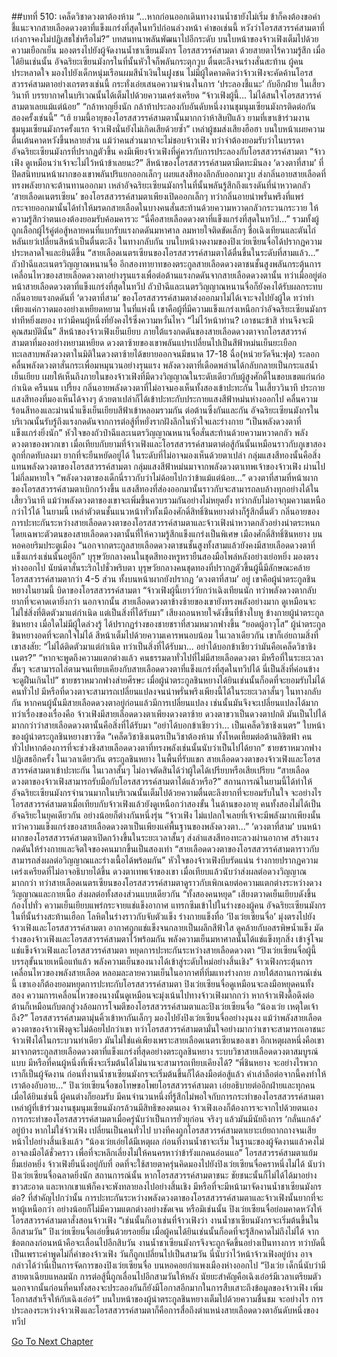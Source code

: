 ##บทที่ 510: เคล็ดวิชาดวงตาต้องห้าม
“...หากก่อนออกเดินทางงานน้ำชายังไม่เริ่ม ข้าก็คงต้องขอคำชี้แนะจากสายเลือดดวงตาที่แข็งแกร่งที่สุดในทวีปก่อนล่วงหน้า คำขอเช่นนี้ หวังว่าโอรสสวรรค์สามตาที่เก่งกาจคงไม่ปฏิเสธใช่หรือไม่?”
บทสนทนาพลันพัฒนาไปอีกระดับ
บนใบหน้าของจ้าวเฟิงเต็มไปด้วยความเยือกเย็น มองตรงไปยังผู้จัดงานน้ำชาเซียนมังกร โอรสสวรรค์สามตา ด้วยสายตาไร้ความรู้สึก
เมื่อได้ยินเช่นนั้น อัจฉริยะเซียนมังกรในที่นั้นหัวใจก็พลันกระตุกวูบ ตื่นตะลึงจนร่างสั่นสะท้าน
ผู้คนประหลาดใจ มองไปยังเด็กหนุ่มเรือนผมสีน้ำเงินในฝูงชน
ไม่มีผู้ใดคาดคิดว่าจ้าวเฟิงจะคัดค้านโอรสสวรรค์สามตาอย่างเถรตรงเช่นนี้ กระทั่งเอ่ยเสนอความจำนงในการ ‘ประลองชี้แนะ’ กับอีกฝ่าย
ในเสี้ยววินาที
บรรยากาศในบริเวณนั้นได้เต็มไปด้วยความเคร่งเครียด
“จ้าวเฟิงผู้นี้... ไม่ได้สนใจโอรสสวรรค์สามตาเลยแม้แต่น้อย”
“กล้าหาญยิ่งนัก กล้าท้าประลองกับอันดับหนึ่งงานชุมนุมเซียนมังกรติดต่อกันสองครั้งเช่นนี้”
“เฮ้ ยามนี้อายุของโอรสสวรรค์สามตานั้นมากกว่าห้าสิบปีแล้ว ยามที่เขาเข้าร่วมงานชุมนุมเซียนมังกรครั้งแรก จ้าวเฟิงนั่นยังไม่เกิดเสียด้วยซ้ำ”
เหล่าผู้ชมส่งเสียงฮือฮา บนใบหน้าเผยความตื่นเต้นคาดหวังขึ้นหลายส่วน
แม้ว่าคนส่วนมากจะไม่ชอบจ้าวเฟิง ทว่าจำต้องยอมรับว่าในบรรดาอัจฉริยะเซียนมังกรที่ปรากฏตัวขึ้น คงมีเพียงจ้าวเฟิงที่คู่ควรกับการประลองกับโอรสสวรรค์สามตา
“จ้าวเฟิง ดูเหมือนว่าเจ้าจะไม่ไว้หน้าข้าเลยนะ?”
สีหน้าของโอรสสวรรค์สามตามืดทะมึนลง
‘ดวงตาที่สาม’ ที่ปิดสนิทบนหน้าผากของเขาพลันปริแยกออกเล็กๆ เผยแสงสีทองลึกลับออกมาวูบ ส่งกลิ่นอายสายเลือดที่ทรงพลังยากจะต้านทานออกมา
เหล่าอัจฉริยะเซียนมังกรในที่นั้นพลันรู้สึกถึงแรงดันที่น่าหวาดกลัว
‘สายเลือดเนตรเซียน’ ของโอรสสวรรค์สามตาเพียงเปิดออกเล็กๆ ทว่ากลิ่นอายน่าพรั่นพรึงที่แพร่กระจายออกมานั้นได้ทำให้มรดกสายเลือดในบางคนสั่นสะท้านด้วยความหวาดกลัวกระวนกระวาย ให้ความรู้สึกว่าตนเองต้องยอมรับค้อมคารวะ
“นี่คือสายเลือดดวงตาที่แข็งแกร่งที่สุดในทวีป...”
รวมทั้งผู้ถูกเลือกผู้ไร้คู่ต่อสู้หลายคนที่แบกรับแรงกดดันมหาศาล ลมหายใจติดขัดเล็กๆ
ชื่อเฉิงเทียนและตันไถ่หลันเยว่เปลี่ยนสีหน้าเป็นตื่นตะลึง ในทางกลับกัน บนใบหน้างดงามของปิงเว่ยเซียนจื่อได้ปรากฏความประหลาดใจและยินดีขึ้น
“สายเลือดเนตรเซียนของโอรสสวรรค์สามตาได้ตื่นขึ้นในระดับที่สามแล้ว...”
ถัวป๋าฉีและเนตรวิญญาณหนานจื่อ อีกสองทายาทของตระกูลสายเลือดดวงตาชนชั้นสูงพลันกระตุ้นการเคลื่อนไหวของสายเลือดดวงตาอย่างรุนแรงเพื่อต่อต้านแรงกดดันจากสายเลือดดวงตานั้น
ทว่าเมื่ออยู่ต่อหน้าสายเลือดดวงตาที่แข็งแกร่งที่สุดในทวีป ถัวป๋าฉีและเนตรวิญญาณหนานจื่อก็ยังคงได้รับผลกระทบ
กลิ่นอายแรงกดดันที่ ‘ดวงตาที่สาม’ ของโอรสสวรรค์สามตาส่งออกมาไม่ได้เจาะจงไปยังผู้ใด ทว่าทำเพียงแค่กวาดมองอย่างเหยียดหยาม
ในที่แห่งนี้
เขาคือผู้ที่มีความแข็งแกร่งเหนือกว่าอัจฉริยะเซียนมังกร ท่าทีหยิ่งผยอง
ทว่ามีคนผู้หนึ่งที่ยังคงไร้ซึ่งความหวั่นไหว
“ไม่ไว้หน้าท่าน? เอาชนะข้าสิ ท่านจึงจะมีคุณสมบัตินั้น”
สีหน้าของจ้าวเฟิงเย็นเยียบ
ภายใต้แรงกดดันของสายเลือดดวงตาจากโอรสสวรรค์สามตาที่มองอย่างหยามเหยียด ดวงตาซ้ายของเขาพลันแปรเปลี่ยนไปเป็นสีฟ้าหม่นเย็นยะเยือก
ทะเลสาบพลังดวงตาในมิติในดวงตาซ้ายได้ขยายออกจนมีขนาด 17-18 ฉื่อ(หน่วยวัดจีน:ฟุต) ระลอกคลื่นพลังดวงตาสั่นกระเพื่อมหมุนวนอย่างรุนแรง
พลังดวงตาที่เดือดพล่านได้กลับกลายเป็นกระแสน้ำเย็นเยียบ เผยให้เห็นถึงภายในของจ้าวเฟิงที่มีดวงวิญญาณในระดับเดียวกับผู้สูงศักดิ์ในขอบเขตแก่นก่อกำเนิด
ครืนนน เปรี้ยง
กลิ่นอายพลังดวงตาที่ไม่อาจมองเห็นทั้งสองเข้าปะทะกัน
ในเสี้ยววินาที ประกายแสงสีทองที่มองเห็นได้จางๆ ด้วยตาเปล่าก็ได้เข้าปะทะกับประกายแสงสีฟ้าหม่นห่างออกไป
คลื่นความร้อนสีทองและม่านน้ำแข็งเย็นเยียบสีฟ้าเข้าหลอมรวมกัน ต่อต้านซึ่งกันและกัน
อัจฉริยะเซียนมังกรในบริเวณนั้นรับรู้ถึงแรงกดดันจากการต่อสู้ที่หยั่งรากฝังลึกในหัวใจและร่างกาย
“เป็นพลังดวงตาที่แข็งแกร่งยิ่งนัก”
หัวใจของถัวป๋าฉีและเนตรวิญญาณหนานจื่อสั่นสะท้านด้วยความหวาดกลัว
พลังดวงตาของพวกเขา เมื่อเทียบกับยามที่จ้าวเฟิงและโอรสสวรรค์สามตาต่อสู้กันนั้นเหมือนราวกับภูเขาสองลูกที่กดทับลงมา ยากที่จะยืนหยัดอยู่ได้
ในระดับที่ไม่อาจมองเห็นด้วยตาเปล่า
กลุ่มแสงสีทองนั้นคือสิ่งแทนพลังดวงตาของโอรสสวรรค์สามตา กลุ่มแสงสีฟ้าหม่นมาจากพลังดวงตาเทพเจ้าของจ้าวเฟิง
ผ่านไปไม่กี่ลมหายใจ
“พลังดวงตาของเด็กนี่ราวกับว่าไม่ด้อยไปกว่าข้าแม้แต่น้อย...”
ดวงตาที่สามที่หน้าผากของโอรสสวรรค์สามตาเบิกกว้างขึ้น แสงสีทองที่ส่องออกมานั้นราวกับจะสามารถลบล้างทุกอย่างได้ในเสี้ยววินาที
แม้ว่าพลังดวงตาของเขาจะเพิ่มขึ้นควบรวมกันอย่างไม่หยุดยั้ง ทว่ากลับไม่อาจกุมความเหนือกว่าไว้ได้
ในยามนี้ เหล่าตัวตนชั้นแนวหน้าทั่วทั้งเมืองศักดิ์สิทธิ์ชินหยางต่างก็รู้สึกตื่นตัว
กลิ่นอายของการปะทะกันระหว่างสายเลือดดวงตาของโอรสสวรรค์สามตาและจ้าวเฟิงน่าหวาดกลัวอย่างน่าตระหนก โดยเฉพาะตัวตนของสายเลือดดวงตานั้นที่ให้ความรู้สึกแข็งแกร่งเป็นพิเศษ
เมืองศักดิ์สิทธิ์ชินหยาง บนหอคอยริมประตูเมือง
“นอกจากตระกูลสายเลือดดวงตาชนชั้นสูงทั้งสามแล้วยังคงมีสายเลือดดวงตาที่แข็งแกร่งเช่นนั้นอยู่อีก”
บุรุษวัยกลางคนในชุดสีทองหรูหรายืนสองมือไพล่หลังอย่างเย่อหยิ่ง มองตรงห่างออกไป นัยน์ตาสั่นระริกไปชั่วพริบตา
บุรุษวัยกลางคนชุดทองที่ปรากฏตัวขึ้นผู้นี้มีลักษณะคล้ายโอรสสวรรค์สามตากว่า 4-5 ส่วน ทั้งบนหน้าผากยังปรากฏ ‘ดวงตาที่สาม’ อยู่
เขาคือผู้นำตระกูลชินหยางในยามนี้ บิดาของโอรสสวรรค์สามตา
“จ้าวเฟิงผู้นี้เยาว์วัยกว่าเฉิงเทียนนัก ทว่าพลังดวงตากลับยากที่จะคาดเดายิ่งกว่า นอกจากนั้น สายเลือดดวงตาข้างซ้ายของเขายังทรงพลังอย่างมาก ดูเหมือนจะไม่ใช่สิ่งที่ติดตัวมาแต่กำเนิด แต่เป็นสิ่งที่ได้รับมา”
เสียงถอนหายใจดังขึ้นที่ข้างใบหู
ข้างกายผู้นำตระกูลชินหยาง เมื่อใดไม่มีผู้ใดล่วงรู้ ได้ปรากฏร่างของชายชราที่สวมหมวกฟางขึ้น
“ยอดผู้อาวุโส”
ผู้นำตระกูลชินหยางอดที่จะตกใจไม่ได้ สีหน้าเต็มไปด้วยความเคารพนอบน้อม
ในเวลาเดียวกัน เขาก็เอ่ยถามสิ่งที่เขาสงสัย: “ไม่ได้ติดตัวมาแต่กำเนิด ทว่าเป็นสิ่งที่ได้รับมา... อย่าได้บอกข้าเชียวว่ามันคือเคล็ดวิชาชิงเนตร?”
“หากจะพูดถึงความแตกต่างแล้ว คนธรรมดาทั่วไปที่ไม่มีสายเลือดดวงตา มีหรือที่ในระยะเวลาสั้นๆ จะสามารถไล่ตามจนเทียบเคียงกับสายเลือดดวงตาที่แข็งแกร่งที่สุดในทวีปได้ นี่เป็นสิ่งที่ค่อนข้างจะดูฝืนเกินไป”
ชายชราหมวกฟางส่ายศีรษะ
เมื่อผู้นำตระกูลชินหยางได้ยินเช่นนั้นก็อดที่จะยอมรับไม่ได้
คนทั่วไป มีหรือที่ดวงตาจะสามารถเปลี่ยนแปลงจนน่าพรั่นพรึงเพียงนี้ได้ในระยะเวลาสั้นๆ
ในทางกลับกัน หากคนผู้นั้นมีสายเลือดดวงตาอยู่ก่อนแล้วมีการเปลี่ยนแปลง เช่นนั้นมันจึงจะเปลี่ยนแปลงได้มาก
ทว่าเรื่องของเรื่องคือ
จ้าวเฟิงมีสายเลือดดวงตาเพียงดวงตาซ้าย ดวงตาขวาเป็นดวงตาปกติ มันเป็นไปได้มากกว่าว่าสายเลือดดวงตานั้นคือสิ่งที่ได้รับมา
“อย่าได้บอกข้าเชียวว่า... เป็นเคล็ดวิชาชิงเนตร”
ใบหน้าของผู้นำตระกูลชินหยางขาวซีด
“เคล็ดวิชาชิงเนตรเป็นวิชาต้องห้าม ทั้งโหดเหี้ยมต่อต้านลิขิตฟ้า คนทั่วไปหากต้องการที่จะช่วงชิงสายเลือดดวงตาที่ทรงพลังเช่นนั้นนับว่าเป็นไปได้ยาก”
ชายชราหมวกฟางปฏิเสธอีกครั้ง
ในเวลาเดียวกัน
ตระกูลชินหยาง ในพื้นที่รับแขก
สายเลือดดวงตาของจ้าวเฟิงและโอรสสวรรค์สามตาเข้าปะทะกัน ในเวลาสั้นๆ ไม่อาจตัดสินได้ว่าผู้ใดได้เปรียบหรือเสียเปรียบ
“สายเลือดดวงตาของจ้าวเฟิงสามารถรับมือกับโอรสสวรรค์สามตาได้แล้วหรือ?”
สถานการณ์ในยามนี้ได้ทำให้อัจฉริยะเซียนมังกรจำนวนมากในบริเวณนั้นเต็มไปด้วยความตื่นตะลึงยากที่จะยอมรับในใจ
จะอย่างไร โอรสสวรรค์สามตาเมื่อเทียบกับจ้าวเฟิงแล้วยังดูเหนือกว่าสองขั้น ในด้านของอายุ คนทั้งสองไม่ได้เป็นอัจฉริยะในยุคเดียวกัน อย่างน้อยก็ต่างกันหนึ่งรุ่น
“จ้าวเฟิง ไม่แปลกใจเลยที่เจ้าจะมีพลังมากเพียงนั้น ทว่าความแข็งแกร่งของสายเลือดดวงตาเป็นเพียงแค่พื้นฐานของพลังดวงตา...”
‘ดวงตาที่สาม’ บนหน้าผากของโอรสสวรรค์สามตาเปิดกว้างขึ้นในระยะเวลาสั้นๆ ส่งลำแสงสีทองทะลวงผ่านอากาศ สร้างแรงกดดันให้ร่างกายและจิตใจของคนมากขึ้นเป็นสองเท่า
“สายเลือดดวงตาของโอรสสวรรค์สามตาราวกับสามารถส่งผลต่อวิญญาณและร่างเนื้อได้พร้อมกัน”
หัวใจของจ้าวเฟิงบีบรัดแน่น ร่างกายปรากฏความเคร่งเครียดที่ไม่อาจอธิบายได้ขึ้น
ดวงตาเทพเจ้าของเขา เมื่อเทียบแล้วนับว่าส่งผลต่อดวงวิญญาณมากกว่า
ทว่าสายเลือดเนตรเซียนของโอรสสวรรค์สามตาดูราวกับเพิกเฉยต่อความแตกต่างระหว่างดวงวิญญาณและกายเนื้อ ส่งผลต่อทั้งสองส่วนแบบเดียวกัน
“ทั้งสองคนหยุด”
เสียงตวาดเย็นเยียบดังขึ้นก้องไปทั่ว ความเย็นเยียบแพร่กระจายแช่แข็งอากาศ แทรกซึมเข้าไปในร่างของผู้คน
อัจฉริยะเซียนมังกรในที่นั้นร่างสะท้านเฮือก โลหิตในร่างราวกับจับตัวแข็ง ร่างกายแข็งทื่อ
‘ปิงเว่ยเซียนจื่อ’ มุ่งตรงไปยังจ้าวเฟิงและโอรสสวรรค์สามตา อากาศถูกแช่แข็งจนกลายเป็นผลึกสีฟ้าใส ดูคล้ายกับอสรพิษน้ำแข็ง มัดร่างของจ้าวเฟิงและโอรสสวรรค์สามตาไว้พร้อมกัน
พลังความเย็นมหาศาลนั้นได้แช่แข็งทุกสิ่ง เข้าจู่โจมแช่แข็งจ้าวเฟิงและโอรสสวรรค์สามตา หยุดการปะทะกันระหว่างสายเลือดดวงตา
“ปิงเว่ยเซียนจื่อผู้นี้บรรลุขั้นนายเหนือแท้แล้ว พลังความเย็นของนางได้เข้าสู่ระดับใหม่อย่างสิ้นเชิง”
จ้าวเฟิงกระตุ้นการเคลื่อนไหวของพลังสายเลือด หลอมละลายความเย็นในอากาศที่ทิ่มแทงร่างกาย
ภายใต้สถานการณ์เช่นนี้ เขาเองก็ต้องยอมหยุดการปะทะกับโอรสสวรรค์สามตา
ปิงเว่ยเซียนจื่อดูเหมือนจะลงมือหยุดคนทั้งสอง ความการเคลื่อนไหวของนางนั้นดูเหมือนจะมุ่งเน้นไปทางจ้าวเฟิงมากกว่า
หากจ้าวเฟิงดื้อดึงต่อต้านก็เหมือนกับตกสู่วงล้อมการโจมตีของโอรสสวรรค์สามตาและปิงเว่ยเซียนจื่อ
“น้องเว่ย เหตุใดเจ้าถึง?”
โอรสสวรรค์สามตามุ่นคิ้วเข้าหากันเล็กๆ มองไปยังปิงเว่ยเซียนจื่ออย่างงุนงง
แม้ว่าพลังสายเลือดดวงตาของจ้าวเฟิงดูจะไม่ด้อยไปกว่าเขา ทว่าโอรสสวรรค์สามตามั่นใจอย่างมากว่าเขาจะสามารถเอาชนะจ้าวเฟิงได้ในกระบวนท่าเดียว
มันไม่ใช่แค่เพียงเพราะสายเลือดเนตรเซียนของเขา
อีกเหตุผลหนึ่งคือเขามาจากตระกูลสายเลือดดวงตาที่แข็งแกร่งที่สุดอย่างตระกูลชินหยาง ระบบวิชาสายเลือดดวงตาสมบูรณ์แบบ มีหรือที่คนผู้หนึ่งที่เพิ่งจะเริ่มต้นได้ไม่นานจะสามารถเทียบเคียงได้?
“พี่ชินหยาง จะอย่างไรพวกเราก็เป็นผู้จัดงาน ก่อนที่งานน้ำชาเซียนมังกรจะเริ่มต้นขึ้นก็ได้ลงมือต่อสู้แล้ว คำเล่าลือต่อจากนี้คงทำให้เราต้องอับอาย...”
ปิงเว่ยเซียนจื่อขอโทษขอโพยโอรสสวรรค์สามตา เอ่ยอธิบายต่ออีกฝ่ายและทุกคน
เมื่อได้ยินเช่นนี้ ผู้คนต่างก็ยอมรับ
มีคนจำนวนหนึ่งที่รู้สึกไม่พอใจกับการกระทำของโอรสสวรรค์สามตา
เหล่าผู้ที่เข้าร่วมงานชุมนุมเซียนมังกรล้วนมีสิทธิของตนเอง จ้าวเฟิงเองก็ต้องการจะจากไปด้วยตนเอง
การกระทำของโอรสสวรรค์สามตาเมื่อครู่นับว่าเป็นการยั่วยุก่อน จริงๆ แล้วมันมีนัยถึงการ ‘กลั่นแกล้ง’ อยู่บ้าง
หากไม่ใช่จ้าวเฟิง เปลี่ยนเป็นคนทั่วไป บางทีคงถูกโอรสสวรรค์สามตาเยาะเย้ยถากถางจนเสียหน้าไปอย่างสิ้นเชิงแล้ว
“น้องเว่ยเอ่ยได้มีเหตุผล ก่อนที่งานน้ำชาจะเริ่ม ในฐานะของผู้จัดงานแล้วคงไม่อาจลงมือได้ชั่วคราว เพื่อที่จะหลีกเลี่ยงไม่ให้คนครหาว่าข้ารังแกคนอ่อนแอ”
โอรสสวรรค์สามตาแย้มยิ้มเย่อหยิ่ง
จ้าวเฟิงยืนนิ่งอยู่กับที่ อดที่จะใช้สายตาครุ่นคิดมองไปยังปิงเว่ยเซียนจื่อคราหนึ่งไม่ได้
นับว่าปิงเว่ยเซียนจื่อฉลาดยิ่งนัก
สถานการณ์นั้น หากโอรสสวรรค์สามตาชนะ ชัยชนะนั้นก็ไม่ได้ได้มาอย่างขาวสะอาด และหากเขาแพ้ก็คงจะพังทลายลงไปอย่างสิ้นเชิง มีหรือที่จะมีหน้ามาจัดงานน้ำชาเซียนมังกรต่อ?
ที่สำคัญไปกว่านั้น
การปะทะกันระหว่างพลังดวงตาของโอรสสวรรค์สามตาและจ้าวเฟิงนั้นยากที่จะหาผู้เหนือกว่า อย่างน้อยก็ไม่มีความแตกต่างอย่างชัดเจน
หรือมิเช่นนั้น ปิงเว่ยเซียนจื่อย่อมคาดหวังให้โอรสสวรรค์สามตาสั่งสอนจ้าวเฟิง
“เช่นนั้นก็เอาเช่นที่จ้าวเฟิงว่า งานน้ำชาเซียนมังกรจะเริ่มต้นขึ้นในอีกสามวัน”
ปิงเว่ยเซียนจื่อเอ่ยขึ้นด้วยรอยยิ้ม
เมื่อผู้คนได้ยินเช่นนั้นก็อดที่จะรู้สึกคาดไม่ถึงไม่ได้
จากข้อตกลงก่อนหน้าคือจะเลื่อนไปอีกสิบวัน งานน้ำชาเซียนมังกรจึงจะถูกจัดขึ้นอย่างเป็นทางการ
ทว่าบัดนี้ เป็นเพราะคำพูดไม่กี่คำของจ้าวเฟิง วันก็ถูกเปลี่ยนไปเป็นสามวัน
นี่นับว่าไว้หน้าจ้าวเฟิงอยู่บ้าง
อาจกล่าวได้ว่านี่เป็นการจัดการของปิงเว่ยเซียนจื่อ
บนหอคอยกำแพงเมืองห่างออกไป
“ปิงเว่ย เด็กนี่นับว่ามีสายตาเฉียบแหลมนัก การต่อสู้นี้ถูกเลื่อนไปอีกสามวันให้หลัง นัยยะสำคัญคือเฉิงเอ๋อร์มีเวลาเตรียมตัว นอกจากนั้นก่อนที่คนทั้งสองจะประลองกันก็ยังมีโอกาสอีกมากในการสืบเสาะถึงข้อมูลของจ้าวเฟิง เพิ่มโอกาสสำเร็จให้กับเฉิงเอ๋อร์”
บนใบหน้าของผู้นำตระกูลชินหยางเต็มไปด้วยความชื่นชม
จะอย่างไร การประลองระหว่างจ้าวเฟิงและโอรสสวรรค์สามตาก็คือการสื่อถึงตำแหน่งสายเลือดดวงตาอันดับหนึ่งของทวีป


[Go To Next Chapter]( ./70.md)